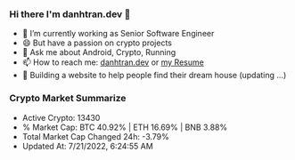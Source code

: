 ### Hi there I'm danhtran.dev 👋

- 🔭 I’m currently working as Senior Software Engineer
- 😄 But have a passion on crypto projects
- 💬 Ask me about Android, Crypto, Running 
- 📫 How to reach me: <a href="https://danhtran.dev" target="_blank">danhtran.dev</a> or <a href="Developer-Resume.pdf" target="_blank">my Resume</a>
- 🌱 Building a website to help people find their dream house (updating ...)

### Crypto Market Summarize
- Active Crypto: 13430
- % Market Cap: BTC 40.92% | ETH 16.69% | BNB 3.88%
- Total Market Cap Changed 24h: -3.79%
- Updated At: 7/21/2022, 6:24:55 AM
